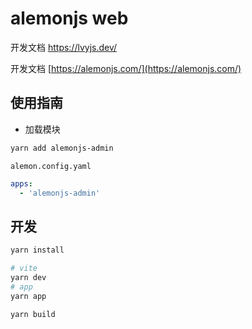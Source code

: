 # alemonjs web

开发文档 https://lvyjs.dev/

开发文档 [https://alemonjs.com/](https://alemonjs.com/)

## 使用指南

- 加载模块

```sh
yarn add alemonjs-admin
```

`alemon.config.yaml`

```yaml
apps:
  - 'alemonjs-admin'
```

## 开发

```sh
yarn install
```

```sh
# vite
yarn dev
# app
yarn app
```

```sh
yarn build
```
